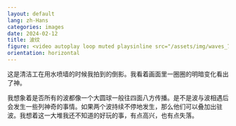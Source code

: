 ```yaml
---
layout: default
lang: zh-Hans
categories: images
date: 2024-02-12
title: 波纹
figure: <video autoplay loop muted playsinline src="/assets/img/waves_720p.mp4"></video><script>document.querySelector('video').playbackRate = 0.3;</script>
orientation: horizontal
---
```

这是清洁工在用水喷墙的时候我拍到的倒影。我看着画面里一圈圈的明暗变化看出了神。

我想象着是否所有的波都像一个大圆球一般往四面八方传播。是不是波与波相遇后会发生一些列神奇的事情。如果两个波持续不停地发生，那么他们可以叠加出驻波。我想着这一大堆我还不知道的好玩的事，有点高兴，也有点失落。